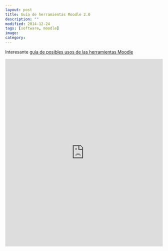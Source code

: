 ```yaml
---
layout: post
title: Guía de herramientas Moodle 2.0
description: ""
modified: 2014-12-24
tags: [software, moodle]
image:
category: 
---
```

Interesante [guía de posibles usos de las herramientas Moodle](http://www.scribd.com/doc/90669679)
<p><iframe src="http://www.scribd.com/embeds/90669679/content?start_page=1&amp;view_mode=scroll" frameborder="0" scrolling="no" width="100%" height="600" class="scribd_iframe_embed" data-auto-height="false" data-aspect-ratio="undefined" id="doc_76917"></iframe></p>